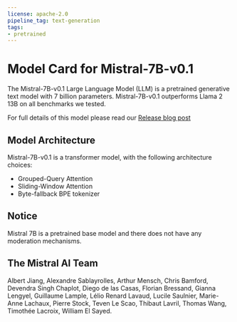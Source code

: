 ```yaml
---
license: apache-2.0
pipeline_tag: text-generation
tags:
- pretrained
---
```


# Model Card for Mistral-7B-v0.1

The Mistral-7B-v0.1 Large Language Model (LLM) is a pretrained generative text model with 7 billion parameters. 
Mistral-7B-v0.1 outperforms Llama 2 13B on all benchmarks we tested.

For full details of this model please read our [Release blog post](https://mistral.ai/news/announcing-mistral-7b/)

## Model Architecture 
Mistral-7B-v0.1 is a transformer model, with the following architecture choices:
- Grouped-Query Attention
- Sliding-Window Attention
- Byte-fallback BPE tokenizer

## Notice

Mistral 7B is a pretrained base model and there does not have any moderation mechanisms.

## The Mistral AI Team
 
Albert Jiang, Alexandre Sablayrolles, Arthur Mensch, Chris Bamford, Devendra Singh Chaplot, Diego de las Casas, Florian Bressand, Gianna Lengyel, Guillaume Lample, Lélio Renard Lavaud, Lucile Saulnier, Marie-Anne Lachaux, Pierre Stock, Teven Le Scao, Thibaut Lavril, Thomas Wang, Timothée Lacroix, William El Sayed.